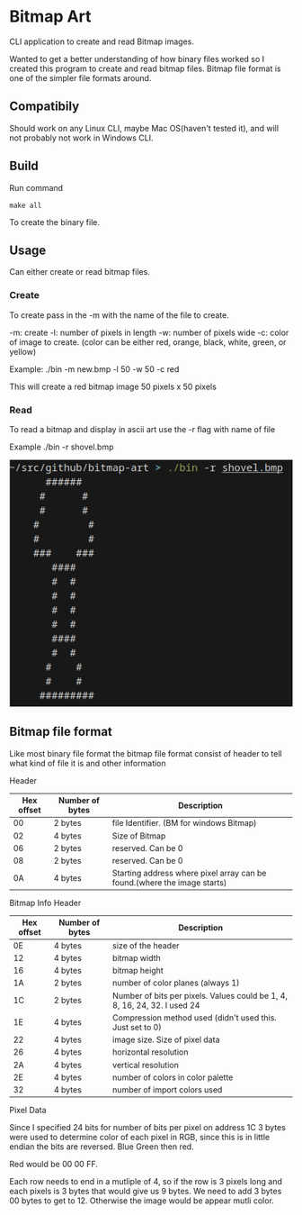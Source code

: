 # Bitmap Art

CLI application to create and read Bitmap images.

Wanted to get a better understanding of how binary files worked so I created this program to create and read bitmap files.  Bitmap file format is one of the simpler file formats around.

## Compatibily

Should work on any Linux CLI, maybe Mac OS(haven't tested it), and will not probably not work in Windows CLI.

## Build

Run command

```
make all
```

To create the binary file.

## Usage

Can either create or read bitmap files.

### Create

To create pass in the -m with the name of the file to create.

-m: create
-l: number of pixels in length
-w: number of pixels wide
-c: color of image to create.  (color can be either red, orange, black, white, green, or yellow)

Example: ./bin -m new.bmp -l 50 -w 50 -c red

This will create a red bitmap image 50 pixels x 50 pixels

### Read

To read a bitmap and display in ascii art use the -r flag with name of file

Example ./bin -r shovel.bmp

![screenshot of bitmap output](art.jpg)

## Bitmap file format

Like most binary file format the bitmap file format consist of header to tell what kind of file it is and other information 

Header

| Hex offset  | Number of bytes| Description |
| --------  | ------------- | ----------- | 
|  00         | 2 bytes        | file Identifier.  (BM for windows Bitmap) |
|  02          | 4 bytes        | Size of Bitmap  |
|  06          | 2 bytes        | reserved.  Can be 0 | 
|  08          | 2 bytes        | reserved.  Can be 0 |
|  0A          | 4 bytes        | Starting address where pixel array can be found.(where the image starts) |

Bitmap Info Header

| Hex offset | Number of bytes | Description |
| ---------- | --------------- | ----------- |
| 0E         | 4 bytes         | size of the header
| 12         | 4 bytes         | bitmap width
| 16         | 4 bytes         | bitmap height
| 1A         | 2 bytes         | number of color planes (always 1)
|1C         | 2 bytes         | Number of bits per pixels.  Values could be 1, 4, 8, 16, 24, 32.  I used 24
| 1E         | 4 bytes         | Compression method used (didn't used this.  Just set to 0)
| 22         | 4 bytes         | image size.  Size of pixel data
| 26         | 4 bytes         | horizontal resolution
| 2A         | 4 bytes         | vertical resolution
| 2E         | 4 bytes         | number of colors in color palette
| 32         | 4 bytes         | number of import colors used

Pixel Data

Since I specified 24 bits for number of bits per pixel on address 1C 3 bytes were used to determine color of each pixel in RGB, since this is in little endian the bits are reversed.  Blue Green then red.

Red would be 00 00 FF.

Each row needs to end in a mutliple of 4, so if the row is 3 pixels long and each pixels is 3 bytes that would give us 9 bytes.  We need to add 3 bytes 00 bytes to get to 12. Otherwise the image would be appear mutli color.


